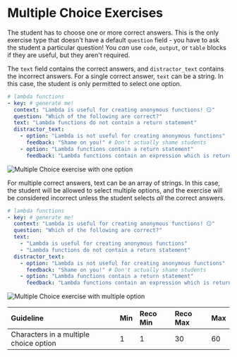 # Multiple Choice Exercises

The student has to choose one or more correct answers. This is the only exercise
type that doesn't have a default `question` field - you have to ask the student
a particular question! You *can* use `code`, `output`, or `table` blocks if they
are useful, but they aren't required.

The `text` field contains the correct answers, and `distractor_text` contains
the incorrect answers. For a single correct answer, `text` can be a string. In
this case, the student is only permitted to select one option.

```yaml
# lambda functions
- key: # generate me!
  context: "Lambda is useful for creating anonymous functions! 😏"
  question: "Which of the following are correct?"
  text: "Lambda functions do not contain a return statement"
  distractor_text:
    - option: "Lambda is not useful for creating anonymous functions"
      feedback: "Shame on you!" # Don't actually shame students
    - option: "Lambda functions contain a return statement"
      feedback: "Lambda functions contain an expression which is returned!"
```

![Multiple Choice exercise with one option](/images/mobile/multi-choice-one-option-small.png)

For multiple correct answers, text can be an array of strings. In this case, the
student will be allowed to select multiple options, and the exercise will be
considered incorrect unless the student selects *all* the correct answers.

```yaml
# lambda functions
- key: # generate me!
  context: "Lambda is useful for creating anonymous functions! 😏"
  question: "Which of the following are correct?"
  text:
    - "Lambda is useful for creating anonymous functions"
    - "Lambda functions do not contain a return statement"
  distractor_text:
    - option: "Lambda is not useful for creating anonymous functions"
      feedback: "Shame on you!" # Don't actually shame students
    - option: "Lambda functions contain a return statement"
      feedback: "Lambda functions contain an expression which is returned!"
```

![Multiple Choice exercise with multiple option](/images/mobile/multi-choice-multi-option-small.png)

| Guideline                              | Min | Reco Min | Reco Max | Max |
| :--------                              | :-- | :------- | :------- | :-- |
| Characters in a multiple choice option | 1   | 1        | 30       | 60  |
